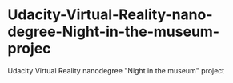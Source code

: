 # Udacity-Virtual-Reality-nano-degree-Night-in-the-museum-projec
Udacity Virtual Reality nanodegree "Night in the museum" project
